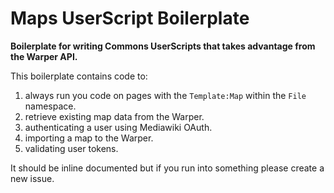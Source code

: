 # Maps UserScript Boilerplate

**Boilerplate for writing Commons UserScripts that takes advantage from the Warper API.**

This boilerplate contains code to:

1. always run you code on pages with the `Template:Map` within the `File` namespace.
2. retrieve existing map data from the Warper.
3. authenticating a user using Mediawiki OAuth.
4. importing a map to the Warper.
5. validating user tokens.

It should be inline documented but if you run into something please create a new issue.
